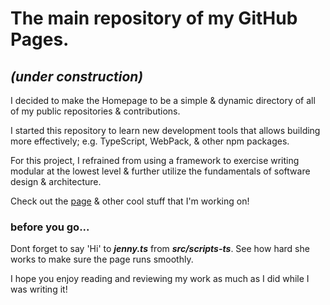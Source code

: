 # The main repository of my GitHub Pages.

## _(under construction)_

I decided to make the Homepage to be a simple & dynamic directory of all of my public repositories & contributions.

I started this repository to learn new development tools that allows building more effectively; e.g. TypeScript, WebPack, & other npm packages.

For this project, I refrained from using a framework to exercise writing modular at the lowest level & further utilize the fundamentals of software design & architecture.

Check out the [page](https://ian-tabs.github.io/) & other cool stuff that I'm working on!

### before you go...

Dont forget to say 'Hi' to **_jenny.ts_** from **_src/scripts-ts_**. See how hard she works to make sure the page runs smoothly.

I hope you enjoy reading and reviewing my work as much as I did while I was writing it!

